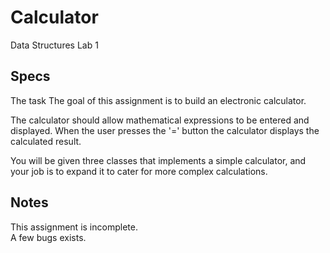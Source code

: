 # Calculator
Data Structures Lab 1 

## Specs

The task The goal of this assignment is to build an electronic calculator. </br>

The calculator should allow mathematical expressions to be entered and displayed. When the user presses the '=' button the calculator displays the calculated result. </br>

You will be given three classes that implements a simple calculator, and your job is to expand it to cater for more complex calculations. 

## Notes
This assignment is incomplete. </br>
A few bugs exists.
